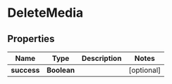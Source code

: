 
# DeleteMedia

## Properties
Name | Type | Description | Notes
------------ | ------------- | ------------- | -------------
**success** | **Boolean** |  |  [optional]



